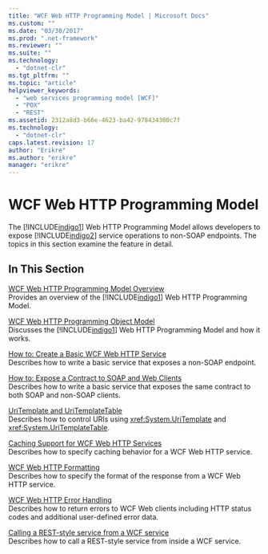 ```yaml
---
title: "WCF Web HTTP Programming Model | Microsoft Docs"
ms.custom: ""
ms.date: "03/30/2017"
ms.prod: ".net-framework"
ms.reviewer: ""
ms.suite: ""
ms.technology: 
  - "dotnet-clr"
ms.tgt_pltfrm: ""
ms.topic: "article"
helpviewer_keywords: 
  - "web services programming model [WCF]"
  - "POX"
  - "REST"
ms.assetid: 2312a8d3-b66e-4623-ba42-978434300c7f
ms.technology: 
  - "dotnet-clr"
caps.latest.revision: 17
author: "Erikre"
ms.author: "erikre"
manager: "erikre"
---
```

# WCF Web HTTP Programming Model
The [!INCLUDE[indigo1](../../../../includes/indigo1-md.md)] Web HTTP Programming Model allows developers to expose [!INCLUDE[indigo2](../../../../includes/indigo2-md.md)] service operations to non-SOAP endpoints. The topics in this section examine the feature in detail.  
  
## In This Section  
 [WCF Web HTTP Programming Model Overview](../../../../docs/framework/wcf/feature-details/wcf-web-http-programming-model-overview.md)  
 Provides an overview of the [!INCLUDE[indigo1](../../../../includes/indigo1-md.md)] Web HTTP Programming Model.  
  
 [WCF Web HTTP Programming Object Model](../../../../docs/framework/wcf/feature-details/wcf-web-http-programming-object-model.md)  
 Discusses the [!INCLUDE[indigo1](../../../../includes/indigo1-md.md)] Web HTTP Programming Model and how it works.  
  
 [How to: Create a Basic WCF Web HTTP Service](../../../../docs/framework/wcf/feature-details/how-to-create-a-basic-wcf-web-http-service.md)  
 Describes how to write a basic service that exposes a non-SOAP endpoint.  
  
 [How to: Expose a Contract to SOAP and Web Clients](../../../../docs/framework/wcf/feature-details/how-to-expose-a-contract-to-soap-and-web-clients.md)  
 Describes how to write a basic service that exposes the same contract to both SOAP and non-SOAP clients.  
  
 [UriTemplate and UriTemplateTable](../../../../docs/framework/wcf/feature-details/uritemplate-and-uritemplatetable.md)  
 Describes how to control URIs using <xref:System.UriTemplate> and <xref:System.UriTemplateTable>.  
  
 [Caching Support for WCF Web HTTP Services](../../../../docs/framework/wcf/feature-details/caching-support-for-wcf-web-http-services.md)  
 Describes how to specify caching behavior for a WCF Web HTTP service.  
  
 [WCF Web HTTP Formatting](../../../../docs/framework/wcf/feature-details/wcf-web-http-formatting.md)  
 Describes how to specify the format of the response from a WCF Web HTTP service.  
  
 [WCF Web HTTP Error Handling](../../../../docs/framework/wcf/feature-details/wcf-web-http-error-handling.md)  
 Describes how to return errors to WCF Web clients including HTTP status codes and additional user-defined error data.  
  
 [Calling a REST-style service from a WCF service](../../../../docs/framework/wcf/feature-details/calling-a-rest-style-service-from-a-wcf-service.md)  
 Describes how to call a REST-style service from inside a WCF service.